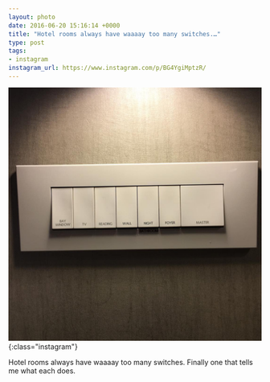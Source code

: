 ```yaml
---
layout: photo
date: 2016-06-20 15:16:14 +0000
title: "Hotel rooms always have waaaay too many switches.…"
type: post
tags:
- instagram
instagram_url: https://www.instagram.com/p/BG4YgiMptzR/
---
```


![Instagram - BG4YgiMptzR](/img/BG4YgiMptzR.jpg){:class="instagram"}

Hotel rooms always have waaaay too many switches. Finally one that tells me what each does.
